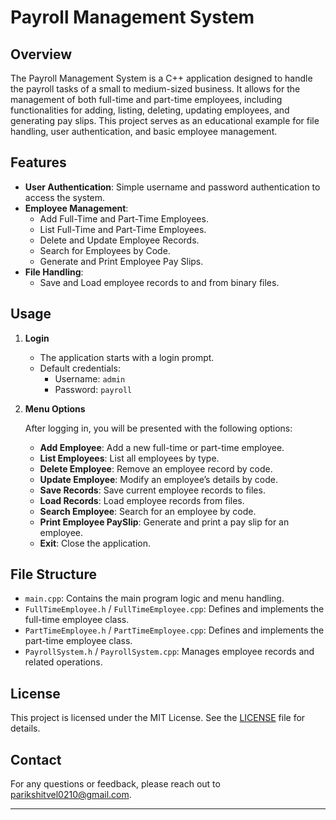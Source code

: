 # Payroll Management System

## Overview

The Payroll Management System is a C++ application designed to handle the payroll tasks of a small to medium-sized business. It allows for the management of both full-time and part-time employees, including functionalities for adding, listing, deleting, updating employees, and generating pay slips. This project serves as an educational example for file handling, user authentication, and basic employee management.

## Features

- **User Authentication**: Simple username and password authentication to access the system.
- **Employee Management**:
  - Add Full-Time and Part-Time Employees.
  - List Full-Time and Part-Time Employees.
  - Delete and Update Employee Records.
  - Search for Employees by Code.
  - Generate and Print Employee Pay Slips.
- **File Handling**:
  - Save and Load employee records to and from binary files.


## Usage

1. **Login**

   - The application starts with a login prompt.
   - Default credentials:
     - Username: `admin`
     - Password: `payroll`

2. **Menu Options**

   After logging in, you will be presented with the following options:

   - **Add Employee**: Add a new full-time or part-time employee.
   - **List Employees**: List all employees by type.
   - **Delete Employee**: Remove an employee record by code.
   - **Update Employee**: Modify an employee’s details by code.
   - **Save Records**: Save current employee records to files.
   - **Load Records**: Load employee records from files.
   - **Search Employee**: Search for an employee by code.
   - **Print Employee PaySlip**: Generate and print a pay slip for an employee.
   - **Exit**: Close the application.

## File Structure

- `main.cpp`: Contains the main program logic and menu handling.
- `FullTimeEmployee.h` / `FullTimeEmployee.cpp`: Defines and implements the full-time employee class.
- `PartTimeEmployee.h` / `PartTimeEmployee.cpp`: Defines and implements the part-time employee class.
- `PayrollSystem.h` / `PayrollSystem.cpp`: Manages employee records and related operations.

## License

This project is licensed under the MIT License. See the [LICENSE](LICENSE) file for details.

## Contact

For any questions or feedback, please reach out to [parikshitvel0210@gmail.com](mailto:parikshitvel0210@gmail.com).

---
